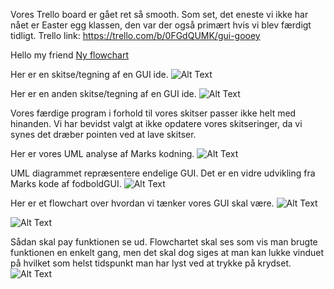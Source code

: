 Vores Trello board er gået ret så smooth. Som set, det eneste vi ikke har nået er Easter egg klassen, den var der også primært hvis vi blev færdigt tidligt.
Trello link: https://trello.com/b/0FGdQUMK/gui-gooey 

Hello my friend [Ny flowchart](http://youtube.com/watch?v=dQw4w9WgXcQ)

Her er en skitse/tegning af en GUI ide. 
![Alt Text](GUI1.jpg)

Her er en anden skitse/tegning af en GUI ide.
![Alt Text](GUI2.jpg)

Vores færdige program i forhold til vores skitser passer ikke helt med hinanden. Vi har bevidst valgt at ikke opdatere vores skitseringer, da vi synes det dræber pointen ved at lave skitser.

Her er vores UML analyse af Marks kodning.
![Alt Text](UML.png)

UML diagrammet repræsentere endelige GUI. Det er en vidre udvikling fra Marks kode af fodboldGUI.
![Alt Text](uml3.png)

Her er et flowchart over hvordan vi tænker vores GUI skal være.
![Alt Text](Flowchart1.png)


![Alt Text](Flowchart2.png)

Sådan skal pay funktionen se ud. Flowchartet skal ses som vis man brugte funktionen en enkelt gang, men det skal dog siges at man kan lukke vinduet på hvilket som helst tidspunkt man har lyst ved at trykke på krydset. 
![Alt Text](Flowchart4.png)
